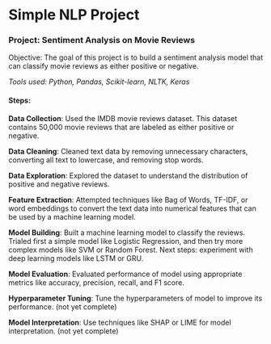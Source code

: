 # Simple NLP Project

### Project: Sentiment Analysis on Movie Reviews

Objective: The goal of this project is to build a sentiment analysis model that can classify movie reviews as either positive or negative.

<i>Tools used: Python, Pandas, Scikit-learn, NLTK, Keras</i>

#### Steps:

<b>Data Collection</b>: Used the IMDB movie reviews dataset. This dataset contains 50,000 movie reviews that are labeled as either positive or negative.

<b>Data Cleaning</b>: Cleaned text data by removing unnecessary characters, converting all text to lowercase, and removing stop words.

<b>Data Exploration</b>: Explored the dataset to understand the distribution of positive and negative reviews. 

<b>Feature Extraction</b>: Attempted techniques like Bag of Words, TF-IDF, or word embeddings to convert the text data into numerical features that can be used by a machine learning model.

<b>Model Building</b>: Built a machine learning model to classify the reviews. Trialed first a simple model like Logistic Regression, and then try more complex models like SVM or Random Forest. Next steps: experiment with deep learning models like LSTM or GRU.

<b>Model Evaluation</b>: Evaluated performance of model using appropriate metrics like accuracy, precision, recall, and F1 score.

<b>Hyperparameter Tuning</b>: Tune the hyperparameters of model to improve its performance. (not yet complete)

<b>Model Interpretation</b>: Use techniques like SHAP or LIME for model interpretation. (not yet complete)




